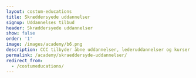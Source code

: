 ```yaml
---
layout: costum-educations
title: Skræddersyede uddannelser
signup: Uddannelses tilbud
header: Skræddersyede uddannelser
show: false
order: '1'
image: /images/academy/b6.png
description: CCC tilbyder åbne uddannelser, lederuddannelser og kurser til dig der ønsker høj faglig kvalitet og virkelighedsnære læreprocesser i samspillet mellem teori og praksis.
permalink: /academy/skraeddersyde-uddannelser/
redirect_from:
  - /costumeducations/
---
```


